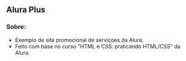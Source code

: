 <h2>Alura Plus</h2>

<h3>Sobre:</h3>
<ul>
  <li>Exemplo de site promocional de serviçoes da Alura.</li>
  <li>Feito com base no curso "HTML e CSS: praticando HTML/CSS" da Alura.</li>
</ul>
